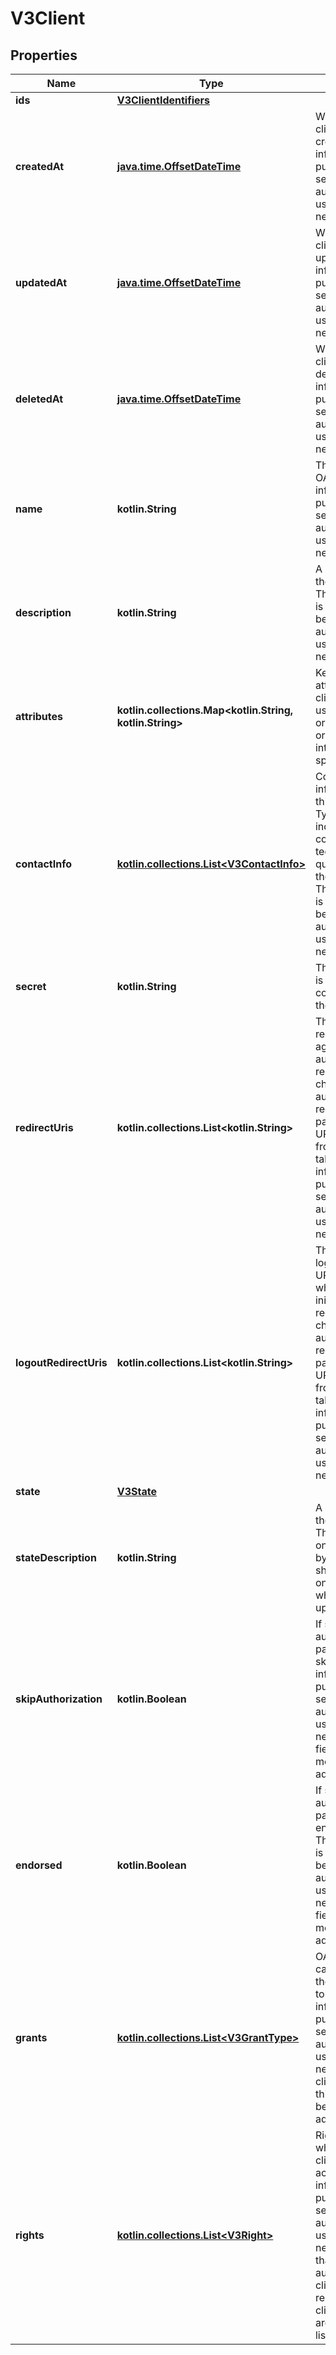 
# V3Client

## Properties
Name | Type | Description | Notes
------------ | ------------- | ------------- | -------------
**ids** | [**V3ClientIdentifiers**](V3ClientIdentifiers.md) |  |  [optional]
**createdAt** | [**java.time.OffsetDateTime**](java.time.OffsetDateTime.md) | When the OAuth client was created. This information is public and can be seen by any authenticated user in the network. |  [optional]
**updatedAt** | [**java.time.OffsetDateTime**](java.time.OffsetDateTime.md) | When the OAuth client was last updated. This information is public and can be seen by any authenticated user in the network. |  [optional]
**deletedAt** | [**java.time.OffsetDateTime**](java.time.OffsetDateTime.md) | When the OAuth client was deleted. This information is public and can be seen by any authenticated user in the network. |  [optional]
**name** | **kotlin.String** | The name of the OAuth client. This information is public and can be seen by any authenticated user in the network. |  [optional]
**description** | **kotlin.String** | A description for the OAuth client. This information is public and can be seen by any authenticated user in the network. |  [optional]
**attributes** | **kotlin.collections.Map&lt;kotlin.String, kotlin.String&gt;** | Key-value attributes for this client. Typically used for organizing clients or for storing integration-specific data. |  [optional]
**contactInfo** | [**kotlin.collections.List&lt;V3ContactInfo&gt;**](V3ContactInfo.md) | Contact information for this client. Typically used to indicate who to contact with technical/security questions about the application. This information is public and can be seen by any authenticated user in the network. |  [optional]
**secret** | **kotlin.String** | The client secret is only visible to collaborators of the client. |  [optional]
**redirectUris** | **kotlin.collections.List&lt;kotlin.String&gt;** | The allowed redirect URIs against which authorization requests are checked. If the authorization request does not pass a redirect URI, the first one from this list is taken. This information is public and can be seen by any authenticated user in the network. |  [optional]
**logoutRedirectUris** | **kotlin.collections.List&lt;kotlin.String&gt;** | The allowed logout redirect URIs against which client initiated logout requests are checked. If the authorization request does not pass a redirect URI, the first one from this list is taken. This information is public and can be seen by any authenticated user in the network. |  [optional]
**state** | [**V3State**](V3State.md) |  |  [optional]
**stateDescription** | **kotlin.String** | A description for the state field. This field can only be modified by admins, and should typically only be updated when also updating &#x60;state&#x60;. |  [optional]
**skipAuthorization** | **kotlin.Boolean** | If set, the authorization page will be skipped. This information is public and can be seen by any authenticated user in the network. This field can only be modified by admins. |  [optional]
**endorsed** | **kotlin.Boolean** | If set, the authorization page will show endorsement. This information is public and can be seen by any authenticated user in the network. This field can only be modified by admins. |  [optional]
**grants** | [**kotlin.collections.List&lt;V3GrantType&gt;**](V3GrantType.md) | OAuth flows that can be used for the client to get a token. This information is public and can be seen by any authenticated user in the network. After a client is created, this field can only be modified by admins. |  [optional]
**rights** | [**kotlin.collections.List&lt;V3Right&gt;**](V3Right.md) | Rights denotes what rights the client will have access to. This information is public and can be seen by any authenticated user in the network. Users that previously authorized this client will have to re-authorize the client after rights are added to this list. |  [optional]



